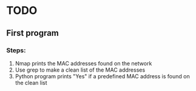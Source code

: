 # TODO

## First program

### Steps:
1. Nmap prints the MAC addresses found on the network
2. Use grep to make a clean list of the MAC addresses
3. Python program prints "Yes" if a predefined MAC address is found on the clean list

